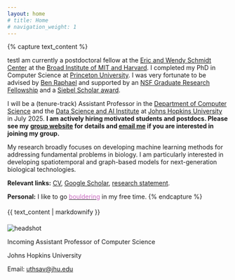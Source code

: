 ```yaml
---
layout: home
# title: Home
# navigation_weight: 1
---
```


<style type="text/css">
.spaced-lines {
  line-height: 20pt;
} 
</style>

<div class="content-wrapper">
  <div class="text-column">
    {% capture text_content %}

testI am currently a postdoctoral fellow at the [Eric and Wendy Schmidt Center](https://www.ericandwendyschmidtcenter.org/) at the [Broad Institute of MIT and Harvard](https://www.broadinstitute.org/).
I completed my PhD in Computer Science at [Princeton University](https://www.cs.princeton.edu). I was very fortunate to be advised by [Ben Raphael](https://www.cs.princeton.edu/~braphael/) 
and supported by an [NSF Graduate Research Fellowship](https://www.cs.princeton.edu/news/computer-science-phd-students-awarded-nsf-graduate-research-fellowship) and a [Siebel Scholar award](https://www.cs.princeton.edu/news/graduate-students-receive-siebel-scholar-awards). 

I will be a (tenure-track) Assistant Professor in the [Department of Computer Science](https://www.cs.jhu.edu/) and the [Data Science and AI Institute](https://ai.jhu.edu/) at [Johns Hopkins University](https://www.jhu.edu/) in July 2025. **I am actively hiring motivated students and postdocs. Please see my [group website](https://chitra-lab.github.io/) for details and [email me](uthsav@jhu.edu) if you are interested in joining my group.**

My research broadly focuses on developing machine learning methods for addressing fundamental problems in biology. I am particularly interested in developing spatiotemporal and graph-based models for next-generation biological technologies.




**Relevant links:** [CV](cv_website.pdf), [Google Scholar](https://scholar.google.com/citations?user=JPKTNnMAAAAJ&hl=en&oi=ao), [research statement](CS_statement_5_no_future_work.pdf).

**Personal:** I like to go [<span style="color:#c869bf">bouldering</span>](http://instagram.com/uthsav_climbs/) in my free time.
    {% endcapture %}
    <div class="spaced-lines">
      {{ text_content | markdownify }}
    </div>
  </div>

  <div class="image-column">
    <div class="image-icon-wrapper">
      <img src="images/headshot5.png" alt="headshot" style="border: 0px solid black;">
      <div class="image-caption">
        <!-- <p>Postdoctoral Fellow, Broad Institute of MIT and Harvard</p> -->
        <p>Incoming Assistant Professor of Computer Science </p>
        <p>Johns Hopkins University</p>
        <p>Email: <a href="mailto:uthsav@jhu.edu">uthsav@jhu.edu</a></p>
      </div>
      <div class="icon-container">
        <a href="https://scholar.google.com/citations?user=JPKTNnMAAAAJ&hl=en&oi=ao" target="_blank">
          <i class="ai ai-google-scholar ai-2x"></i>
        </a>
        <a href="cv_website.pdf" target="_blank">
          <i class="ai ai-cv ai-2x"></i>
        </a>
        <a href="https://github.com/uthsavc" target="_blank">
          <i class="fab fa-github-square fa-2x"></i>
        </a>
        <a href="https://x.com/uthsavc" target="_blank">
          <i class="fab fa-twitter-square fa-2x"></i>
        </a>
        <a href="https://orcid.org/0000-0001-6016-0960" target="_blank">
          <i class="ai ai-orcid ai-2x"></i>
        </a>
        <a href="mailto:uthsav@jhu.edu" target="_blank">
          <i class="fa-solid fa-envelope fa-2x"></i>
        </a>
      </div>
    </div>
  </div>
</div>